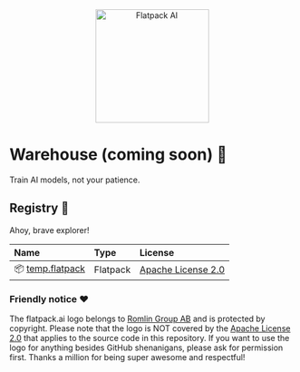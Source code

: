 <div align="center">
  <img src="https://raw.githubusercontent.com/romlingroup/flatpack-ai/main/client/static/images/flatpack_ai_logo.svg" width="200" height="200" alt="Flatpack AI">
</div>

# Warehouse (coming soon) 👀

Train AI models, not your patience.

## Registry 🚧

Ahoy, brave explorer!

| Name                                                                                                       | Type     | License                                                           |
|:-----------------------------------------------------------------------------------------------------------|:---------|:------------------------------------------------------------------|
| 📦 [temp.flatpack](https://raw.githubusercontent.com/romlingroup/flatpack-ai/main/warehouse/temp.flatpack) | Flatpack | [Apache License 2.0](https://www.apache.org/licenses/LICENSE-2.0) |

### Friendly notice ❤️

The flatpack.ai logo belongs to [Romlin Group AB](https://romlin.com) and is protected by copyright. Please note that the logo is NOT covered by the [Apache License 2.0](https://www.apache.org/licenses/LICENSE-2.0) that applies to the source code in this repository. If you want to use the logo for anything besides GitHub shenanigans, please ask for permission first. Thanks a million for being super awesome and respectful!